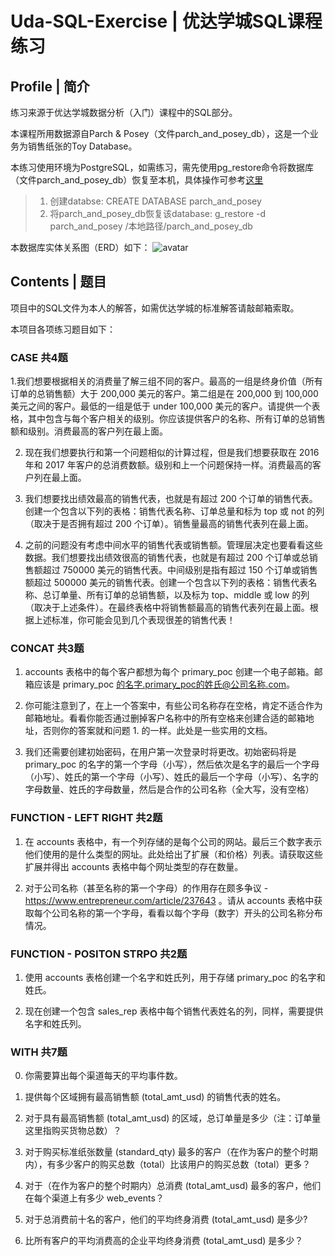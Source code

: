 # Uda-SQL-Exercise | 优达学城SQL课程练习

## Profile | 简介

练习来源于优达学城数据分析（入门）课程中的SQL部分。

本课程所用数据源自Parch & Posey（文件parch_and_posey_db），这是一个业务为销售纸张的Toy Database。

本练习使用环境为PostgreSQL，如需练习，需先使用pg_restore命令将数据库（文件parch_and_posey_db）恢复至本机，具体操作可参考[这里](https://github.com/ayushi-b/SQL-for-Data-Analysis)

> 1. 创建databse: CREATE DATABASE parch_and_posey
> 2. 将parch_and_posey_db恢复该database: g_restore -d parch_and_posey /本地路径/parch_and_posey_db

本数据库实体关系图（ERD）如下：
![avatar](https://github.com/ayushi-b/SQL-for-Data-Analysis/raw/master/schema.png)

## Contents | 题目

项目中的SQL文件为本人的解答，如需优达学城的标准解答请敲邮箱索取。

本项目各项练习题目如下：

### CASE 共4题

1.我们想要根据相关的消费量了解三组不同的客户。最高的一组是终身价值（所有订单的总销售额）大于 200,000 美元的客户。第二组是在 200,000 到 100,000 美元之间的客户。最低的一组是低于 under 100,000 美元的客户。请提供一个表格，其中包含与每个客户相关的级别。你应该提供客户的名称、所有订单的总销售额和级别。消费最高的客户列在最上面。

2. 现在我们想要执行和第一个问题相似的计算过程，但是我们想要获取在 2016 年和 2017 年客户的总消费数额。级别和上一个问题保持一样。消费最高的客户列在最上面。

3. 我们想要找出绩效最高的销售代表，也就是有超过 200 个订单的销售代表。创建一个包含以下列的表格：销售代表名称、订单总量和标为 top 或 not 的列（取决于是否拥有超过 200 个订单）。销售量最高的销售代表列在最上面。

4. 之前的问题没有考虑中间水平的销售代表或销售额。管理层决定也要看看这些数据。我们想要找出绩效很高的销售代表，也就是有超过 200 个订单或总销售额超过 750000 美元的销售代表。中间级别是指有超过 150 个订单或销售额超过 500000 美元的销售代表。创建一个包含以下列的表格：销售代表名称、总订单量、所有订单的总销售额，以及标为 top、middle 或 low 的列（取决于上述条件）。在最终表格中将销售额最高的销售代表列在最上面。根据上述标准，你可能会见到几个表现很差的销售代表！


### CONCAT 共3题

1. accounts 表格中的每个客户都想为每个 primary_poc 创建一个电子邮箱。邮箱应该是 primary_poc 的名字.primary_poc的姓氏@公司名称.com。

2. 你可能注意到了，在上一个答案中，有些公司名称存在空格，肯定不适合作为邮箱地址。看看你能否通过删掉客户名称中的所有空格来创建合适的邮箱地址，否则你的答案就和问题 1. 的一样。此处是一些实用的文档。

3. 我们还需要创建初始密码，在用户第一次登录时将更改。初始密码将是 primary_poc 的名字的第一个字母（小写），然后依次是名字的最后一个字母（小写）、姓氏的第一个字母（小写）、姓氏的最后一个字母（小写）、名字的字母数量、姓氏的字母数量，然后是合作的公司名称（全大写，没有空格）


### FUNCTION - LEFT RIGHT 共2题

1. 在 accounts 表格中，有一个列存储的是每个公司的网站。最后三个数字表示他们使用的是什么类型的网址。此处给出了扩展（和价格）列表。请获取这些扩展并得出 accounts 表格中每个网址类型的存在数量。

2. 对于公司名称（甚至名称的第一个字母）的作用存在颇多争议 - https://www.entrepreneur.com/article/237643 。请从 accounts 表格中获取每个公司名称的第一个字母，看看以每个字母（数字）开头的公司名称分布情况。


### FUNCTION - POSITON STRPO 共2题

1. 使用 accounts 表格创建一个名字和姓氏列，用于存储 primary_poc 的名字和姓氏。

2. 现在创建一个包含 sales_rep 表格中每个销售代表姓名的列，同样，需要提供名字和姓氏列。


### WITH 共7题

0. 你需要算出每个渠道每天的平均事件数。

1. 提供每个区域拥有最高销售额 (total_amt_usd) 的销售代表的姓名。

2. 对于具有最高销售额 (total_amt_usd) 的区域，总订单量是多少（注：订单量这里指购买货物总数）？

3. 对于购买标准纸张数量 (standard_qty) 最多的客户（在作为客户的整个时期内），有多少客户的购买总数（total）比该用户的购买总数（total）更多？

4. 对于（在作为客户的整个时期内）总消费 (total_amt_usd) 最多的客户，他们在每个渠道上有多少 web_events？

5. 对于总消费前十名的客户，他们的平均终身消费 (total_amt_usd) 是多少?

6. 比所有客户的平均消费高的企业平均终身消费 (total_amt_usd) 是多少？
